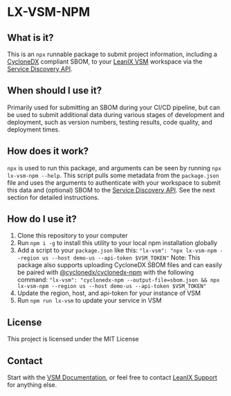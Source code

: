 # LX-VSM-NPM

## What is it? 

This is an `npx` runnable package to submit project information, including a [CycloneDX](https://cyclonedx.org/) compliant SBOM, to your [LeanIX VSM](https://www.leanix.net/en/products/value-stream-management) workspace via the [Service Discovery API](https://docs-vsm.leanix.net/reference/discovery_service).

## When should I use it?

Primarily used for submitting an SBOM during your CI/CD pipeline, but can be used to submit additional data during various stages of development and deployment, such as version numbers, testing results, code quality, and deployment times.

## How does it work?

`npx` is used to run this package, and arguments can be seen by running `npx lx-vsm-npm --help`. This script pulls some metadata from the `package.json` file and uses the arguments to authenticate with your workspace to submit this data and (optional) SBOM to the [Service Discovery API](https://docs-vsm.leanix.net/reference/discovery_service). See the next section for detailed instructions.

## How do I use it?

1. Clone this repository to your computer
2. Run `npm i -g` to install this utility to your local npm installation globally
3. Add a script to your `package.json` like this:
`"lx-vsm": "npx lx-vsm-npm --region us --host demo-us --api-token $VSM_TOKEN"`
Note: This package also supports uploading CycloneDX SBOM files and can easily be paired with [@cyclonedx/cyclonedx-npm](https://github.com/CycloneDX/cyclonedx-node-npm) with the following command:
`"lx-vsm": "cyclonedx-npm --output-file=sbom.json && npx lx-vsm-npm --region us --host demo-us --api-token $VSM_TOKEN"`
4. Update the region, host, and api-token for your instance of VSM
5. Run `npm run lx-vsm` to update your service in VSM

## License

This project is licensed under the MIT License

## Contact

Start with the [VSM Documentation](https://docs-vsm.leanix.net/docs), or feel free to contact [LeanIX Support](https://leanix.zendesk.com/hc/en-us/community/topics) for anything else.
